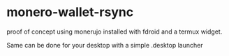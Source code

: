 # monero-wallet-rsync
proof of concept using monerujo installed with fdroid and a termux widget. 

Same can be done for your desktop with a simple .desktop launcher 
